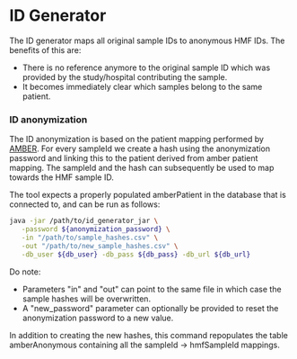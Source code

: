 # ID Generator

The ID generator maps all original sample IDs to anonymous HMF IDs. The benefits of this are:
 - There is no reference anymore to the original sample ID which was provided by the study/hospital contributing the sample.
 - It becomes immediately clear which samples belong to the same patient.
 
 ### ID anonymization
 
The ID anonymization is based on the patient mapping performed by [AMBER](../amber/README.md).
For every sampleId we create a hash using the anonymization password and linking this to the patient derived from amber patient mapping.
The sampleId and the hash can subsequently be used to map towards the HMF sample ID.

The tool expects a properly populated amberPatient in the database that is connected to, and can be run as follows:
 ```bash
java -jar /path/to/id_generator_jar \
    -password ${anonymization_password} \
    -in "/path/to/sample_hashes.csv" \
    -out "/path/to/new_sample_hashes.csv" \
    -db_user ${db_user} -db_pass ${db_pass} -db_url ${db_url}
 ```

Do note:
 - Parameters "in" and "out" can point to the same file in which case the sample hashes will be overwritten.
 - A "new_password" parameter can optionally be provided to reset the anonymization password to a new value.  

In addition to creating the new hashes, this command repopulates the table amberAnonymous containing all the sampleId -> hmfSampleId mappings. 
   